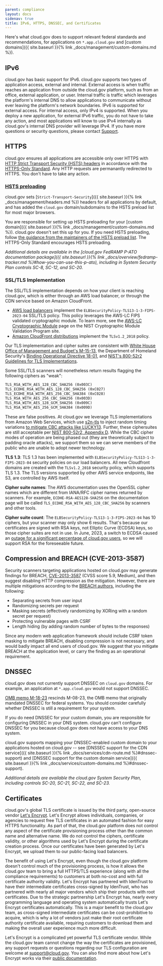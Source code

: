 ```yaml
---
parent: compliance
layout: docs
sidenav: true
title: IPv6, HTTPS, DNSSEC, and Certificates
---
```


Here's what cloud.gov does to support relevant federal standards and recommendations, for applications on `*.app.cloud.gov` and [custom domains]({{ site.baseurl }}{% link _docs/management/custom-domains.md %}).

## IPv6

cloud.gov has basic support for IPv6. cloud.gov supports two types of application access, external and internal. External access is when traffic reaches an application from outside the cloud.gov platform, such as from an office, external application, or user. Internal traffic is traffic which leverages the platform's internal DNS to allow applications to communicate without ever leaving the platform's network boundaries. IPv6 is supported for external access. For internal access, only IPv4 is supported. When you deploy a new application, for external IPv6 traffic, you do not have to take any action, and most applications will know to use IPv4 internally as cloud.gov's internal DNS provider will leverage IPv4. If you have more questions or security questions, please contact [Support](mailto:support@cloud.gov).

## HTTPS

cloud.gov ensures all applications are accessible only over HTTPS with [HTTP Strict Transport Security (HSTS) headers](https://https.cio.gov/hsts/) in accordance with the [HTTPS-Only Standard](https://https.cio.gov/). Any HTTP requests are permanantly redirected to HTTPS. You don't have to take any action.

### [HSTS preloading](https://https.cio.gov/guide/#options-for-hsts-compliance)

cloud.gov sets [`Strict-Transport-Security`]({{ site.baseurl }}{% link _docs/management/headers.md %}) headers for all applications by default, and has added the `cloud.gov` domain/subdomains to the HSTS preload list for most major browsers.

You are responsible for setting up HSTS preloading for your [custom domain]({{ site.baseurl }}{% link _docs/management/custom-domains.md %}). cloud.gov doesn't set this up for you. If you need HSTS preloading, follow [the guidance from the maintainers of the HSTS preload list](https://hstspreload.org/#opt-in). The HTTPS-Only Standard encourages HSTS preloading.

*Additional details are available in the [cloud.gov FedRAMP P-ATO documentation package]({{ site.baseurl }}{% link _docs/overview/fedramp-tracker.md %}#how-you-can-use-this-p-ato), including in System Security Plan controls SC-8, SC-12, and SC-20.*

### SSL/TLS Implementation

The SSL/TLS implementation depends on how your client is reaching cloud.gov, which is either through an AWS load balancer, or through the CDN service based on Amazon CloudFront.

* [AWS load balancers](https://docs.aws.amazon.com/elasticloadbalancing/latest/application/create-https-listener.html#fips-security-policies) implement the `ELBSecurityPolicy-TLS13-1-3-FIPS-2023-04` SSL/TLS policy. This policy leverages the AWS-LC FIPS validated cryptographic module. To learn more, see the [AWS-LC Cryptographic Module](https://csrc.nist.gov/projects/cryptographic-module-validation-program/certificate/4631) page on the NIST Cryptographic Module Validation Program site.
* [Amazon CloudFront distributions](https://docs.aws.amazon.com/AmazonCloudFront/latest/DeveloperGuide/secure-connections-supported-viewer-protocols-ciphers.html#secure-connections-supported-ciphers) implement the `TLSv1.2_2018` policy.

Our TLS implementation and cipher suites are consistent with [White House Office of Management and Budget's M-15-13](https://https.cio.gov/), the Department of Homeland Security's [Binding Operational Directive 18-01](https://cyber.dhs.gov/bod/18-01/), and [NIST's 800-52r2 Guidelines for TLS Implementations](https://nvlpubs.nist.gov/nistpubs/SpecialPublications/NIST.SP.800-52r2.pdf).

Some SSL/TLS scanners will nonetheless return results flagging the following ciphers as "weak":

```txt
TLS_RSA_WITH_AES_128_CBC_SHA256 (0x003C)
TLS_ECDHE_RSA_WITH_AES_128_CBC_SHA256 (0xC027)
TLS_ECDHE_RSA_WITH_AES_256_CBC_SHA384 (0xC028)
TLS_RSA_WITH_AES_256_CBC_SHA256 (0x003D)
TLS_RSA_WITH_AES_128_GCM_SHA256 (0x009C)
TLS_RSA_WITH_AES_256_GCM_SHA384 (0x009D)
```

These are false positives. At cloud.gov we leverage TLS implementations from Amazon Web Services, which use [s2n-tls](https://github.com/aws/s2n-tls) to inject random timing variations [to mitigate CBC attacks like LUCKY13](https://aws.amazon.com/blogs/security/s2n-and-lucky-13/). Further, these ciphersuites are still acceptable per [NIST 800-52r2, Appendix D](https://nvlpubs.nist.gov/nistpubs/SpecialPublications/NIST.SP.800-52r2.pdf#%5B%7B%22num%22%3A174%2C%22gen%22%3A0%7D%2C%7B%22name%22%3A%22XYZ%22%7D%2C70%2C719%2C0%5D).
While the CBC cipher modes of operation are being phased out (they are theoretically subject to padding oracle attacks), we support them so we can serve members of the public who are unable to adopt newer technology.

**TLS 1.3**: TLS 1.3 has been implemented with `ELBSecurityPolicy-TLS13-1-3-FIPS-2023-04` security policies on our load balancers. All new Cloudfront domains are created with the `TLSv1.2_2018` security policy, which supports TLS 1.3. The TLS versions supported by other AWS service endpoints, like S3, are controlled by AWS itself.

**Cipher suite names**: The AWS documentation uses the OpenSSL cipher names which are different from IANA/RFC cipher names returned by scanners. For example, `ECDHE-RSA-AES128-SHA256` on the documentation page will be called `TLS_ECDHE_RSA_WITH_AES_128_CBC_SHA256` by scanners and other tools.

**Cipher suite count**: The `ELBSecurityPolicy-TLS13-1-3-FIPS-2023-04` has 10 ciphers, but your scanner may only show 6 results. That's because our certificates are signed with RSA keys, not Elliptic Curve (ECDSA) keys, so those cipher suites are not in use. In June, 2023, a switch to ECDSA caused an [outage for a significant percentage of cloud.gov users](https://cloudgov.statuspage.io/incidents/vz9t74zm7zw8), so we will support RSA for the foreseeable future.

## Compression and BREACH (CVE-2013-3587)

Security scanners targeting applications hosted on cloud.gov may generate findings for
BREACH, [CVE-2013-3587](https://nvd.nist.gov/vuln/detail/CVE-2013-3587) (CVSS score 5.9, Medium),
and then suggest disabling HTTP compression as the mitigation. However, there are multiple mitigations
according to the [BREACH authors](https://breachattack.com), including the following:

* Separating secrets from user input
* Randomizing secrets per request
* Masking secrets (effectively randomizing by XORing with a random secret per request)
* Protecting vulnerable pages with CSRF
* Length hiding (by adding random number of bytes to the responses)

Since any modern web application framework should include CSRF token masking to mitigate BREACH,
disabling compression is not necessary, and would badly impact all end users of cloud.gov. We
suggest that you mitigate BREACH at the application level, or carry the finding as an operational
requirement.

## DNSSEC

cloud.gov does not currently support DNSSEC on `cloud.gov` domains. For example, an application at `*.app.cloud.gov` would not support DNSSEC.

[OMB memo M-18-23](https://www.whitehouse.gov/wp-content/uploads/2018/08/M-18-23.pdf) rescinds M-08-23, the OMB memo that originally mandated DNSSEC for federal systems. You should consider carefully whether DNSSEC is still a requirement for your system.

If you do need DNSSEC for your custom domain, you are responsible for configuring DNSSEC in your DNS system. cloud.gov can't configure DNSSEC for you because cloud.gov does not have access to your DNS system.

cloud.gov supports mapping your DNSSEC-enabled custom domain to your applications hosted on cloud.gov -- see [DNSSEC support for the CDN service]({{ site.baseurl }}{% link _docs/services/cdn-route.md %}#dnssec-support) and [DNSSEC support for the custom domain service]({{ site.baseurl }}{% link _docs/services/custom-domains.md %}#dnssec-support).

*Additional details are available the cloud.gov System Security Plan, including controls SC-20, SC-21, SC-22, and SC-23.*

## Certificates

cloud.gov's global TLS certificate is issued by the third party, open-source vendor [Let's Encrypt](https://letsencrypt.org/). Let's Encrypt allows individuals, companies, or agencies to request free TLS certificates in an automated fashion for easy HTTPS functionality. As part of that, the cloud.gov platform does not control any aspect of the certificate provisioning process other than the common name and alternative name. We do not control the ciphers, certificate validity, or other algorithms used by Let's Encrypt during the certificate creation process. Once our certificates have been generated by Let's Encrypt, we upload them to our public-facing load balancers.

The benefit of using Let's Encrypt, even though the cloud.gov platform doesn't control much of the provisioning process, is how it allows the cloud.gov team to bring a full HTTPS/TLS experience (along with all the compliance requirements) to customers at both no-cost and with full certificate authority validity. Let's Encrypt has partnered with IdenTrust to have their intermediate certificates cross-signed by IdenTrust, who has partnered with nearly all major vendors which ship their products with root certificates. Due to the strategic partnership Let's Encrypt has, nearly every programming language and operating system automatically trusts Let's Encrypt certificates automatically. This is a major benefit to the cloud.gov team, as cross-signed intermediate certificates can be cost-prohibitive to acquire, which is why a lot of vendors just make their root certificate authority certificate available, requiring customers to download them and making the overall user experience much more difficult.

Let's Encrypt is a complicated yet powerful TLS certificate vendor. While the cloud.gov team cannot change the way the certificates are provisioned, any support requests or questions regarding our TLS configuration are welcome at [support@cloud.gov](mailto:support@cloud.gov?subject=TLS%20Certificate%20Questions). You can also find more about how Let's Encrypt works via their [public documentation](https://letsencrypt.org/docs/).
